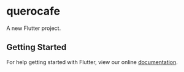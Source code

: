 # querocafe

A new Flutter project.

## Getting Started

For help getting started with Flutter, view our online
[documentation](https://flutter.io/).
